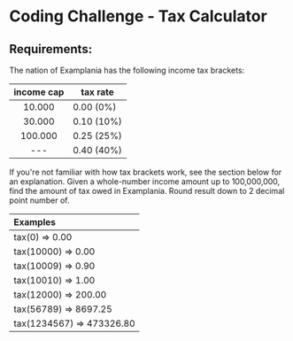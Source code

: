 # Coding Challenge - Tax Calculator

## Requirements:
The nation of Examplania has the following income tax brackets:

| income cap 	| tax rate   	|
|:----------:	|------------	|
| 10.000     	| 0.00 (0%)  	|
| 30.000     	| 0.10 (10%) 	|
| 100.000    	| 0.25 (25%) 	|
| ---        	| 0.40 (40%) 	|

If you're not familiar with how tax brackets work, see the section below for an explanation.
Given a whole-number income amount up to 100,000,000, find the amount of tax owed in Examplania. Round result down to 2 decimal point number of.


|    Examples               |
|:--------------------------|
| tax(0) => 0.00            |
| tax(10000) => 0.00        |
| tax(10009) => 0.90        |
| tax(10010) => 1.00        |
| tax(12000) => 200.00      |
| tax(56789) => 8697.25     |
| tax(1234567) => 473326.80 |
